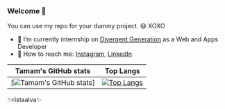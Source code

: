 ### Welcome 👋


You can use my repo for your dummy project. 😄 XOXO

- 🔭 I’m currently internship on [Divergent Generation](https://www.divergen.yaasmin.or.id/) as a Web and Apps Developer
- 💬 How to reach me: [Instagram](https://www.instagram.com/_risdatamamal/), [LinkedIn](https://www.linkedin.com/in/risdatamamal/)

| Tamam's GitHub stats | Top Langs |
| --- | --- |
| [![Tamam's GitHub stats](https://github-readme-stats.vercel.app/api?username=risdatamamal&show_icons=true&hide_border=true&count_private=true&include_all_commits=true)] | [![Top Langs](https://github-readme-stats.vercel.app/api/top-langs/?username=risdatamamal&langs_count=8&layout=compact&show_icons=true&hide_border=true&count_private=true&include_all_commits=true)](https://github.com/risdatamamal/github-readme-stats)


✨ristaalva✨


<!--
**risdatamamal/risdatamamal** is a ✨ _special_ ✨ repository because its `README.md` (this file) appears on your GitHub profile.

Here are some ideas to get you started:

- 🔭 I’m currently working on ...
- 🌱 I’m currently learning ...
- 👯 I’m looking to collaborate on ...
- 🤔 I’m looking for help with ...
- 💬 Ask me about ...
- 📫 How to reach me: ...
- 😄 Pronouns: ...
- ⚡ Fun fact: ...
-->
